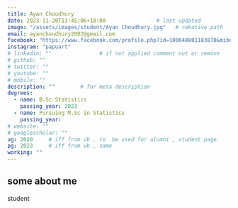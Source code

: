 ```yaml
---
title: Ayan Choudhury                    
date: 2023-11-20T13:45:06+10:00                # last updated
image: "/assets/images/student/Ayan Choudhury.jpg"   # rekative path 
email: ayanchoudhury2002@gmail.com
facebook: "https://www.facebook.com/profile.php?id=100048801183870&mibextid=ZbWKwL"        
instagram: "papuart"
# linkedin: ""               # if not applied comment out or remove
# github: ""              
# twitter: ""
# youtube: ""
# mobile: ""    
description: ""        # for meta description
degrees:
  - name: B.Sc Statistics            
    passing_year: 2023
  - name: Pursuing M.Sc in Statistics
    passing_year:  
# website: ""
# googlescholar: "" 
ug: 2020     # iff from vb , to  be used for alumni , student page
pg: 2023     # iff from vb , same
working: ""
---
```








## some about me
student 
